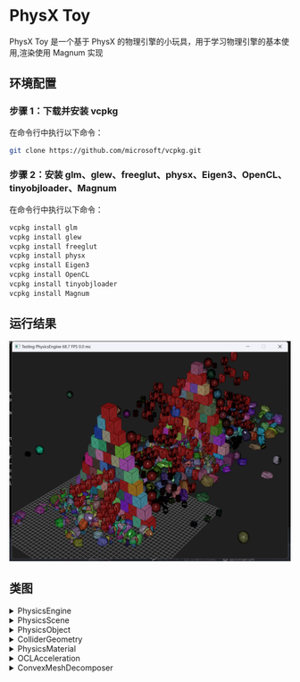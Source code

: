# PhysX Toy

PhysX Toy 是一个基于 PhysX 的物理引擎的小玩具，用于学习物理引擎的基本使用,渲染使用 Magnum 实现

## 环境配置

### 步骤 1：下载并安装 vcpkg

在命令行中执行以下命令：

```bash
git clone https://github.com/microsoft/vcpkg.git
```

### 步骤 2：安装 glm、glew、freeglut、physx、Eigen3、OpenCL、tinyobjloader、Magnum

在命令行中执行以下命令：

```bash
vcpkg install glm
vcpkg install glew
vcpkg install freeglut
vcpkg install physx
vcpkg install Eigen3
vcpkg install OpenCL
vcpkg install tinyobjloader
vcpkg install Magnum
```

## 运行结果

![demo](./img/result.jpg)

## 类图

<details>
  <summary>PhysicsEngine</summary>
  <br>

![PhysicsEngine](./img/PhysicsEngineDiagram.png)

</details>

<details>
      <summary>PhysicsScene</summary>
  <br>

![PhysicsScene](./img/PhysicsSceneDiagram.png)

</details>

<details>
      <summary>PhysicsObject</summary>
  <br>

![PhysicsObject](./img/PhysicsObjectDiagram.png)

</details>

<details>
      <summary>ColliderGeometry</summary>
  <br>

![ColliderGeometry](./img/ColliderGeometryDiagram.png)

</details>

<details>
      <summary>PhysicsMaterial</summary>
  <br>

![PhysicsMaterial](./img/PhysicsMaterialDiagram.png)

</details>

<details>
      <summary>OCLAcceleration</summary>
  <br>

![OCLAcceleration](./img/OCLAccelerationDiagram.png)

</details>

<details>
      <summary>ConvexMeshDecomposer</summary>
  <br>

![ConvexMeshDecomposer](./img/ConvexMeshDecomposerDiagram.png)

</details>
